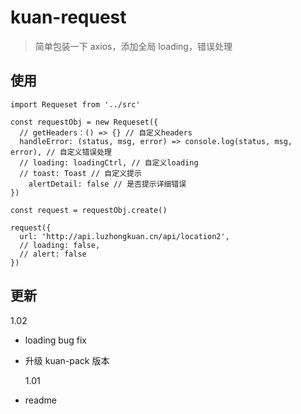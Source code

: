# kuan-request

> 简单包装一下 axios，添加全局 loading，错误处理

## 使用

```
import Requeset from '../src'

const requestObj = new Requeset({
  // getHeaders：() => {} // 自定义headers
  handleError: (status, msg, error) => console.log(status, msg, error), // 自定义错误处理
  // loading: loadingCtrl, // 自定义loading
  // toast: Toast // 自定义提示
    alertDetail: false // 是否提示详细错误
})

const request = requestObj.create()

request({
  url: 'http://api.luzhongkuan.cn/api/location2',
  // loading: false,
  // alert: false
})
```

## 更新

1.02

- loading bug fix
- 升级 kuan-pack 版本

  1.01

- readme

